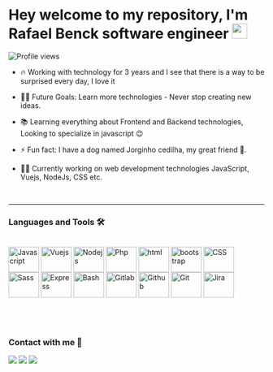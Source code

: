<h1 align="left">Hey welcome to my repository, I'm Rafael Benck software engineer <img src="https://raw.githubusercontent.com/kaueMarques/kaueMarques/master/hi.gif" height="30px"/></h1>
<p align="left"> <img src="https://komarev.com/ghpvc/?username=rafaelbenck&color=greenyellow" alt="Profile views" /> </p>

- 🔥 Working with technology for 3 years and I see that there is a way to be surprised every day, I love it

- 💪🏼 Future Goals: Learn more technologies - Never stop creating new ideas.

- 📚 Learning everything about Frontend and Backend technologies, Looking to specialize in javascript 😉

- ⚡ Fun fact: I have a dog named Jorginho cedilha, my great friend 🐶.

- 👨‍💻 Currently working on web development technologies JavaScript, Vuejs, NodeJs, CSS etc.

<br>

---

### Languages and Tools 🛠

<div style="display: inline_block"><br>

<img align="center" alt="Javascript" height="50" width="60" src="https://cdn.jsdelivr.net/gh/devicons/devicon/icons/javascript/javascript-original.svg">
<img align="center" alt="Vuejs" height="50" width="60" src="https://cdn.jsdelivr.net/gh/devicons/devicon/icons/vuejs/vuejs-original-wordmark.svg">
<img align="center" alt="Nodejs" height="50" width="60" src="https://cdn.jsdelivr.net/gh/devicons/devicon/icons/nodejs/nodejs-plain-wordmark.svg">
<img align="center" alt="Php" height="50" width="60" src="https://cdn.jsdelivr.net/gh/devicons/devicon/icons/php/php-plain.svg">
<img align="center" alt="html" height="50" width="60" src="https://cdn.jsdelivr.net/gh/devicons/devicon/icons/html5/html5-plain-wordmark.svg">
<img align="center" alt="bootstrap" height="50" width="60" src="https://cdn.jsdelivr.net/gh/devicons/devicon/icons/bootstrap/bootstrap-plain-wordmark.svg">
<img align="center" alt="CSS" height="50" width="60" src="https://cdn.jsdelivr.net/gh/devicons/devicon/icons/css3/css3-plain-wordmark.svg">
<img align="center" alt="Sass" height="50" width="60" src="https://cdn.jsdelivr.net/gh/devicons/devicon/icons/sass/sass-original.svg">
<img align="center" alt="Express" height="50" width="60" src="https://cdn.jsdelivr.net/gh/devicons/devicon/icons/express/express-original-wordmark.svg">
<img align="center" alt="Bash" height="50" width="60" src="https://cdn.jsdelivr.net/gh/devicons/devicon/icons/bash/bash-original.svg">
<img align="center" alt="Gitlab" height="50" width="60" src="https://cdn.jsdelivr.net/gh/devicons/devicon/icons/gitlab/gitlab-original.svg">
<img align="center" alt="Github" height="50" width="60" src="(https://cdn.jsdelivr.net/gh/devicons/devicon/icons/github/github-original.svg">
<img align="center" alt="Git" height="50" width="60" src="https://cdn.jsdelivr.net/gh/devicons/devicon/icons/git/git-original.svg">
<img align="center" alt="Jira" height="50" width="60" src="https://cdn.jsdelivr.net/gh/devicons/devicon/icons/jira/jira-original-wordmark.svg">

</div>

## <br/>

### Contact with me 📝

<div> 
  <!-- <a href="" target="_blank"><img src="https://img.shields.io/badge/YouTube-FF0000?style=for-the-badge&logo=youtube&logoColor=white" target="_blank"></a> -->
  <a href="https://instagram.com/benckrafael" target="_blank"><img src="https://img.shields.io/badge/-Instagram-%23E4405F?style=for-the-badge&logo=instagram&logoColor=white" target="_blank"></a>
  <a href = "mailto:rafaelbenckc@gmail.com"><img src="https://img.shields.io/badge/-Gmail-%23333?style=for-the-badge&logo=gmail&logoColor=white" target="_blank"></a>
  <a href="https://www.linkedin.com/in/rafaelbenck" target="_blank"><img src="https://img.shields.io/badge/-LinkedIn-%230077B5?style=for-the-badge&logo=linkedin&logoColor=white" target="_blank"></a> 
  
</div>

<br />
